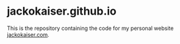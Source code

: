 # jackokaiser.github.io

This is the repository containing the code for my personal website [jackokaiser.com](http://www.jackokaiser.com).
